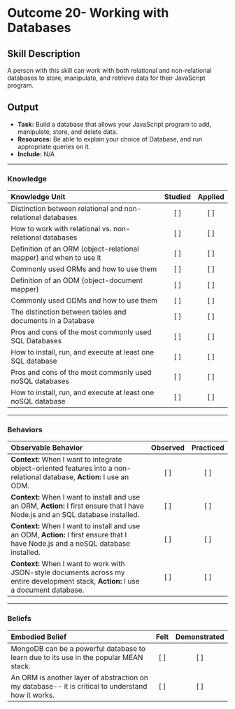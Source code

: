 # Outcome 20-  Working with Databases 

## Skill Description
A person with this skill can work with both relational and non-relational databases to store, manipulate, and retrieve data for their JavaScript program. 


## Output
- **Task:** Build a database that allows your JavaScript program to add, manipulate, store, and delete data. 
- **Resources:** Be able to explain your choice of Database, and run appropriate queries on it. 
- **Include:** N/A

-------

### Knowledge

| Knowledge Unit   |      Studied      | Applied |
|:-------------|:------------------:|:--------:|
| Distinction between relational and non-relational databases | [ ] | [ ] |
| How to work with relational vs. non-relational databases | [ ] | [ ] |
| Definition of an ORM (object-relational mapper) and when to use it | [ ] | [ ] |
| Commonly used ORMs and how to use them | [ ] | [ ] |
| Definition of an ODM (object-document mapper) | [ ] | [ ] |
| Commonly used ODMs and how to use them | [ ] | [ ] |
| The distinction between tables and documents in a Database | [ ] | [ ] |
| Pros and cons of the most commonly used SQL Databases | [ ] | [ ] | 
| How to install, run, and execute at least one SQL database | [ ] | [ ] |
| Pros and cons of the most commonly used noSQL databases | [ ] | [ ] |
| How to install, run, and execute at least one noSQL database | [ ] | [ ] |


-------

### Behaviors

| Observable Behavior   |      Observed      | Practiced |
|:-------------|:------------------:|:--------:|
| **Context:** When I want to integrate object-oriented features into a non-relational database, **Action:** I use an ODM. | [ ] | [ ]  |
| **Context:** When I want to install and use an ORM, **Action:** I first ensure that I have Node.js and an SQL database installed. | [ ] | [ ]  |
| **Context:** When I want to install and use an ODM, **Action:** I first ensure that I have Node.js and a noSQL database installed. | [ ] | [ ]  |
| **Context:** When I want to work with JSON-style documents across my entire development stack, **Action:** I use a document database. | [ ] | [ ]  |

-------

### Beliefs

| Embodied Belief   |      Felt      | Demonstrated |
|:-------------|:------------------:|:--------:|
| MongoDB can be a powerful database to learn due to its use in the popular MEAN stack. | [ ] | [ ]  |
| An ORM is another layer of abstraction on my database-- it is critical to understand how it works. | [ ] | [ ]  |

